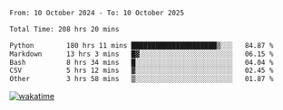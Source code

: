 <!--START_SECTION:waka-->

```txt
From: 10 October 2024 - To: 10 October 2025

Total Time: 208 hrs 20 mins

Python        180 hrs 11 mins █████████████████████▒░░░   84.87 %
Markdown      13 hrs 3 mins   █▓░░░░░░░░░░░░░░░░░░░░░░░   06.15 %
Bash          8 hrs 34 mins   █░░░░░░░░░░░░░░░░░░░░░░░░   04.04 %
CSV           5 hrs 12 mins   ▓░░░░░░░░░░░░░░░░░░░░░░░░   02.45 %
Other         3 hrs 58 mins   ▒░░░░░░░░░░░░░░░░░░░░░░░░   01.87 %
```

<!--END_SECTION:waka-->
[![wakatime](https://wakatime.com/badge/user/5f89a63a-5294-4958-ad30-2b3455e63f2a.svg)](https://wakatime.com/@5f89a63a-5294-4958-ad30-2b3455e63f2a)
